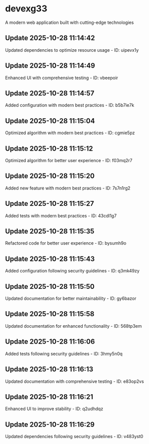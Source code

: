 # devexg33
A modern web application built with cutting-edge technologies

## Update 2025-10-28 11:14:42
Updated dependencies to optimize resource usage - ID: uipevx1y


## Update 2025-10-28 11:14:49
Enhanced UI with comprehensive testing - ID: vbeepoir


## Update 2025-10-28 11:14:57
Added configuration with modern best practices - ID: b5b7ie7k


## Update 2025-10-28 11:15:04
Optimized algorithm with modern best practices - ID: cgmie5pz


## Update 2025-10-28 11:15:12
Optimized algorithm for better user experience - ID: f03mq2r7


## Update 2025-10-28 11:15:20
Added new feature with modern best practices - ID: 7s7n1rg2


## Update 2025-10-28 11:15:27
Added tests with modern best practices - ID: 43cdl1g7


## Update 2025-10-28 11:15:35
Refactored code for better user experience - ID: bysumh9o


## Update 2025-10-28 11:15:43
Added configuration following security guidelines - ID: q3mk49zy


## Update 2025-10-28 11:15:50
Updated documentation for better maintainability - ID: gy6bazor


## Update 2025-10-28 11:15:58
Updated documentation for enhanced functionality - ID: 568tp3em


## Update 2025-10-28 11:16:06
Added tests following security guidelines - ID: 3hmy5n0q


## Update 2025-10-28 11:16:13
Updated documentation with comprehensive testing - ID: e83op2vs


## Update 2025-10-28 11:16:21
Enhanced UI to improve stability - ID: q2udhdqz


## Update 2025-10-28 11:16:29
Updated dependencies following security guidelines - ID: v483yst0

